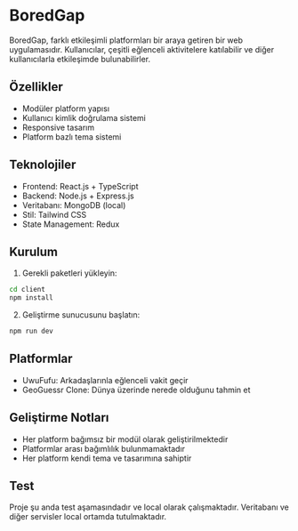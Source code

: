 # BoredGap

BoredGap, farklı etkileşimli platformları bir araya getiren bir web uygulamasıdır. Kullanıcılar, çeşitli eğlenceli aktivitelere katılabilir ve diğer kullanıcılarla etkileşimde bulunabilirler.

## Özellikler

- Modüler platform yapısı
- Kullanıcı kimlik doğrulama sistemi
- Responsive tasarım
- Platform bazlı tema sistemi

## Teknolojiler

- Frontend: React.js + TypeScript
- Backend: Node.js + Express.js
- Veritabanı: MongoDB (local)
- Stil: Tailwind CSS
- State Management: Redux

## Kurulum

1. Gerekli paketleri yükleyin:
```bash
cd client
npm install
```

2. Geliştirme sunucusunu başlatın:
```bash
npm run dev
```

## Platformlar

- UwuFufu: Arkadaşlarınla eğlenceli vakit geçir
- GeoGuessr Clone: Dünya üzerinde nerede olduğunu tahmin et

## Geliştirme Notları

- Her platform bağımsız bir modül olarak geliştirilmektedir
- Platformlar arası bağımlılık bulunmamaktadır
- Her platform kendi tema ve tasarımına sahiptir

## Test

Proje şu anda test aşamasındadır ve local olarak çalışmaktadır. Veritabanı ve diğer servisler local ortamda tutulmaktadır. 